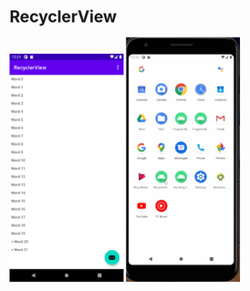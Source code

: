# RecyclerView
<img src = "screenshots/task3.png" width =200>

<img src = "screenshots/taskGIF.gif" width =200>
